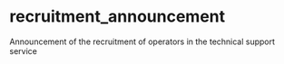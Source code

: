 # recruitment_announcement
Announcement of the recruitment of operators in the technical support service
